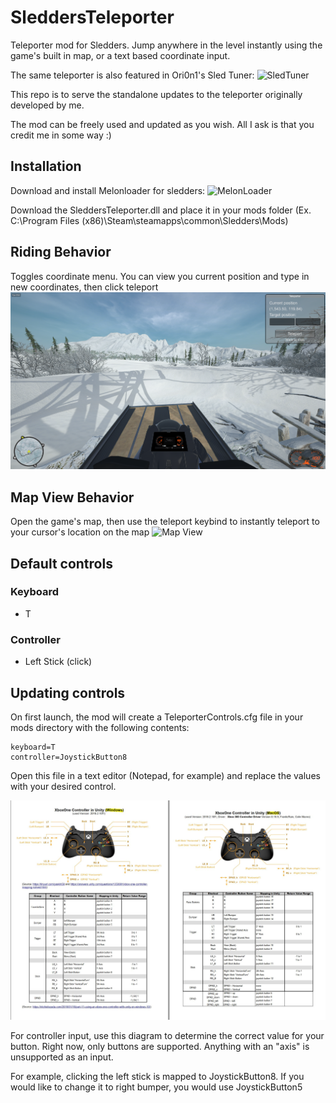 # SleddersTeleporter
Teleporter mod for Sledders. Jump anywhere in the level instantly using the game's built in map, or a text based coordinate input.

The same teleporter is also featured in Ori0n1's Sled Tuner: ![SledTuner](https://github.com/0ri0n1/SledTuner2.0-with-GUI/tree/master "SledTuner")

This repo is to serve the standalone updates to the teleporter originally developed by me.

The mod can be freely used and updated as you wish. All I ask is that you credit me in some way :)

## Installation
Download and install Melonloader for sledders: ![MelonLoader](https://melonwiki.xyz/ "melonwiki.xyz")

Download the SleddersTeleporter.dll and place it in your mods folder (Ex. C:\Program Files (x86)\Steam\steamapps\common\Sledders\Mods)

## Riding Behavior
Toggles coordinate menu. You can view you current position and type in new coordinates, then click teleport
![Riding View](TeleporterRiding.png?raw=true "Teleporter Riding UI")
## Map View Behavior
Open the game's map, then use the teleport keybind to instantly teleport to your cursor's location on the map
![Map View](TeleporterMap.png?raw=true "Teleporter Map UI")
## Default controls
### Keyboard
* T

### Controller
* Left Stick (click)

## Updating controls
On first launch, the mod will create a TeleporterControls.cfg file in your mods directory with the following contents:
```
keyboard=T
controller=JoystickButton8
```

Open this file in a text editor (Notepad, for example) and replace the values with your desired control.

![ControllerLayout](unityControllerLayout.jpeg?raw=true "Unity Controller Layout")

For controller input, use this diagram to determine the correct value for your button. Right now, only buttons are supported. Anything with an "axis" is unsupported as an input.

For example, clicking the left stick is mapped to JoystickButton8. If you would like to change it to right bumper, you would use JoystickButton5

